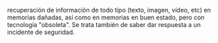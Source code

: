  recuperación de información de todo tipo (texto, imagen, vídeo, etc) en memorias dañadas, así como en memorias en buen estado, pero con tecnología "obsoleta". Se trata también de saber dar respuesta a un incidente de seguridad.
